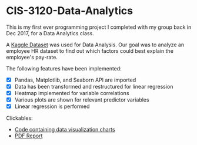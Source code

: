 # CIS-3120-Data-Analytics
This is my first ever programming project I completed with my group back in Dec 2017, for a Data Analytics class.

A [Kaggle Dataset](https://www.kaggle.com/sniperarrow/information-on-dental-magic-employees/data) was used for Data Analysis.
Our goal was to analyze an employee HR dataset to find out which factors could best explain the employee's pay-rate.

The following features have been implemented:

- [x] Pandas, Matplotlib, and Seaborn API are imported
- [x] Data has been transformed and restructured for linear regression
- [x] Heatmap implemented for variable correlations
- [x] Various plots are shown for relevant predictor variables
- [x] Linear regression is performed

Clickables: 
- [Code containing data visualization charts](https://github.com/matthewbrod01/CIS-3120-Data-Analytics/blob/master/HR%20Analytics%20Project.ipynb)
- [PDF Report](https://github.com/matthewbrod01/CIS-3120-Data-Analytics/blob/master/Project%20report_23281221_attempt_2017-12-10-20-55-42_Matthew%20_Rodriguez_Dilpreet_Singh_Tony_Wang_Zachary_Nabavian.pdf)
